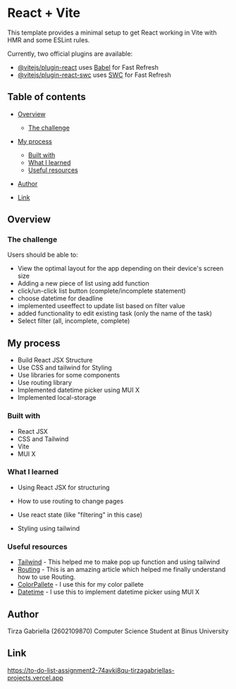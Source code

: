 # React + Vite

This template provides a minimal setup to get React working in Vite with HMR and some ESLint rules.

Currently, two official plugins are available:

- [@vitejs/plugin-react](https://github.com/vitejs/vite-plugin-react/blob/main/packages/plugin-react/README.md) uses [Babel](https://babeljs.io/) for Fast Refresh
- [@vitejs/plugin-react-swc](https://github.com/vitejs/vite-plugin-react-swc) uses [SWC](https://swc.rs/) for Fast Refresh

## Table of contents

- [Overview](#overview)

  - [The challenge](#the-challenge)

- [My process](#my-process)
  - [Built with](#built-with)
  - [What I learned](#what-i-learned)
  - [Useful resources](#useful-resources)
- [Author](#author)
- [Link](#link)

## Overview

### The challenge

Users should be able to:

- View the optimal layout for the app depending on their device's screen size
- Adding a new piece of list using add function
- click/un-click list button (complete/incomplete statement)
- choose datetime for deadline
- implemented useeffect to update list based on filter value
- added functionality to edit existing task (only the name of the task)
- Select filter (all, incomplete, complete)

## My process

- Build React JSX Structure
- Use CSS and tailwind for Styling
- Use libraries for some components
- Use routing library
- Implemented datetime picker using MUI X
- Implemented local-storage

### Built with

- React JSX
- CSS and Tailwind
- Vite
- MUI X

### What I learned

- Using React JSX for structuring

- How to use routing to change pages

- Use react state (like "filtering" in this case)

- Styling using tailwind

### Useful resources

- [Tailwind](https://devpress.csdn.net/react/62ec1e2789d9027116a1033f.html) - This helped me to make pop up function and using tailwind
- [Routing](https://reactrouter.com/en/main/hooks/use-navigate) - This is an amazing article which helped me finally understand how to use Routing.
- [ColorPallete](https://colorhunt.co/palette/944e63b47b84caa6a6ffe7e7) - I use this for my color pallete
- [Datetime](https://mui.com/x/react-date-pickers/adapters-locale/) - I use this to implement datetime picker using MUI X

## Author

Tirza Gabriella (2602109870)
Computer Science Student at Binus University

## Link

https://to-do-list-assignment2-74avki8qu-tirzagabriellas-projects.vercel.app
